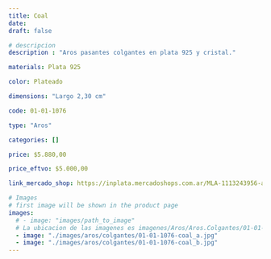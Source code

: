 ```yaml
---
title: Coal
date: 
draft: false

# descripcion
description : "Aros pasantes colgantes en plata 925 y cristal."

materials: Plata 925

color: Plateado

dimensions: "Largo 2,30 cm"

code: 01-01-1076

type: "Aros"

categories: []

price: $5.880,00

price_eftvo: $5.000,00

link_mercado_shop: https://inplata.mercadoshops.com.ar/MLA-1113243956-aros-plata-925-y-cristal-negro-coal-_JM

# Images
# first image will be shown in the product page
images:
  # - image: "images/path_to_image"
  # La ubicacion de las imagenes es imagenes/Aros/Aros.Colgantes/01-01-1076-coal
  - image: "./images/aros/colgantes/01-01-1076-coal_a.jpg"
  - image: "./images/aros/colgantes/01-01-1076-coal_b.jpg"
---
```

